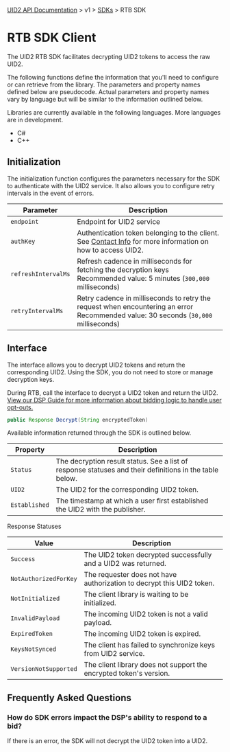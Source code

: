 [UID2 API Documentation](../../README.md) > v1 > [SDKs](./README.md) > RTB SDK

# RTB SDK Client

The UID2 RTB SDK facilitates decrypting UID2 tokens to access the raw UID2. 

The following functions define the information that you'll need to configure or can retrieve from the library. The parameters and property names defined below are pseudocode. Actual parameters and property names vary by language but will be similar to the information outlined below.

Libraries are currently available in the following languages. More languages are in development. 

+ C# 
+ C++

## Initialization

The initialization function configures the parameters necessary for the SDK to authenticate with the UID2 service. It also allows you to configure retry intervals in the event of errors.

| Parameter | Description |
| --- | --- | 
| `endpoint` | Endpoint for UID2 service |
| `authKey` | Authentication token belonging to the client. See [Contact Info](../../README.md#contact-info) for more information on how to access UID2. |
| `refreshIntervalMs` | Refresh cadence in milliseconds for fetching the decryption keys<br>Recommended value: 5 minutes (`300,000` milliseconds) |
| `retryIntervalMs` | Retry cadence in milliseconds to retry the request when encountering an error<br> Recommended value: 30 seconds (`30,000` milliseconds) |


## Interface 

The interface allows you to decrypt UID2 tokens and return the corresponding UID2. Using the SDK, you do not need to store or manage decryption keys.

During RTB, call the interface to decrypt a UID2 token and return the UID2. [View our DSP Guide for more information about bidding logic to handle user opt-outs.](../guides/dsp-guide.md)

```java
public Response Decrypt(String encryptedToken)
```

Available information returned through the SDK is outlined below.

| Property | Description |
| --- | --- |
| `Status` | The decryption result status. See a list of response statuses and their definitions in the table below. |
| `UID2` | The UID2 for the corresponding UID2 token. |
| `Established` | The timestamp at which a user first established the UID2 with the publisher. |


Response Statuses

| Value | Description |
| --- | --- |
| `Success` | The UID2 token decrypted successfully and a UID2 was returned. |
| `NotAuthorizedForKey` | The requester does not have authorization to decrypt this UID2 token.|
| `NotInitialized` | The client library is waiting to be initialized. |
| `InvalidPayload` | The incoming UID2 token is not a valid payload. |
| `ExpiredToken` | The incoming UID2 token is expired. |
| `KeysNotSynced` | The client has failed to synchronize keys from UID2 service. |
| `VersionNotSupported` |  The client library does not support the encrypted token's version. |

## Frequently Asked Questions

### How do SDK errors impact the DSP's ability to respond to a bid?

If there is an error, the SDK will not decrypt the UID2 token into a UID2. 